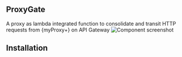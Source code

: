 ## ProxyGate
A proxy as lambda integrated function to consolidate and transit HTTP requests from {myProxy+} on API Gateway 
![Component screenshot](https://marshallfiles.s3-ap-northeast-1.amazonaws.com/ProxyGate_diagram.png)

## Installation
